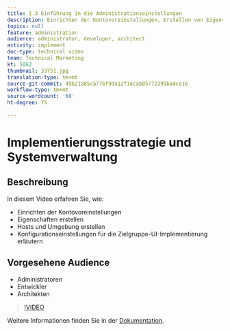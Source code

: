 ```yaml
---
title: 1.3 Einführung in die Administrationseinstellungen
description: Einrichten der Kontovoreinstellungen, Erstellen von Eigenschaften, Erstellen von Hosts/Umgebung, Erläuterung der Konfigurationseinstellungen für die Zielgruppe-UI
topics: null
feature: administration
audience: administrator, developer, architect
activity: implement
doc-type: technical video
team: Technical Marketing
kt: 5062
thumbnail: 33751.jpg
translation-type: tm+mt
source-git-commit: 49b21a85ca776f9da12f14cab85772395ba4ce16
workflow-type: tm+mt
source-wordcount: '68'
ht-degree: 7%

---
```



# Implementierungsstrategie und Systemverwaltung

## Beschreibung

In diesem Video erfahren Sie, wie:

* Einrichten der Kontovoreinstellungen
* Eigenschaften erstellen
* Hosts und Umgebung erstellen
* Konfigurationseinstellungen für die Zielgruppe-UI-Implementierung erläutern

## Vorgesehene Audience

* Administratoren
* Entwickler
* Architekten

>[!VIDEO](https://video.tv.adobe.com/v/33751/?quality=12)

Weitere Informationen finden Sie in der [Dokumentation](https://docs.adobe.com/content/help/en/target/using/administer/administrating-target.html).
